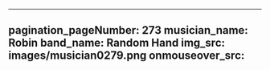 ------
pagination_pageNumber: 273
musician_name: Robin
band_name: Random Hand
img_src: images/musician0279.png
onmouseover_src: 
------